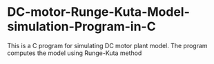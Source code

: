 # DC-motor-Runge-Kuta-Model-simulation-Program-in-C
This is a C program for simulating DC motor plant model. The program computes the model using Runge-Kuta method
